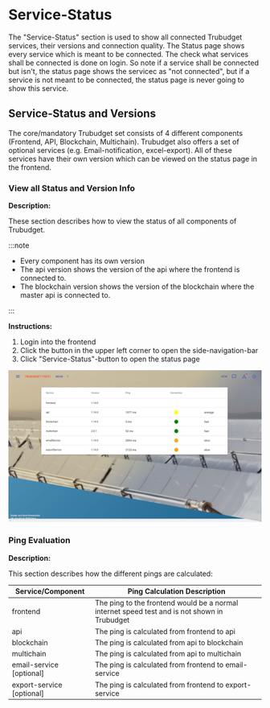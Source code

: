 # Service-Status

The "Service-Status" section is used to show all connected Trubudget services, their versions and connection quality. The Status page shows every service which is meant to be connected. The check what services shall be connected is done on login. So note if a service shall be connected but isn't, the status page shows the servicec as "not connected", but if a service is not meant to be connected, the status page is never going to show this service.

## Service-Status and Versions

The core/mandatory Trubudget set consists of 4 different components (Frontend, API, Blockchain, Multichain). Trubudget also offers a set of optional services (e.g. Email-notification, excel-export). All of these services have their own version which can be viewed on the status page in the frontend.

### View all Status and Version Info

**Description:**

These section describes how to view the status of all components of Trubudget.

:::note

- Every component has its own version
- The api version shows the version of the api where the frontend is connected to.
- The blockchain version shows the version of the blockchain where the master api is connected to.

:::

**Instructions:**

1. Login into the frontend
1. Click the button in the upper left corner to open the side-navigation-bar
1. Click "Service-Status"-button to open the status page

![show status page](./../img/status_page.jpg)

### Ping Evaluation

**Description:**

This section describes how the different pings are calculated:

| Service/Component         | Ping Calculation Description                                                                 |
| ------------------------- | -------------------------------------------------------------------------------------------- |
| frontend                  | The ping to the frontend would be a normal internet speed test and is not shown in Trubudget |
| api                       | The ping is calculated from frontend to api                                                  |
| blockchain                | The ping is calculated from api to blockchain                                                |
| multichain                | The ping is calculated from api to multichain                                                |
| email-service [optional]  | The ping is calculated from frontend to email-service                                        |
| export-service [optional] | The ping is calculated from frontend to export-service                                       |
